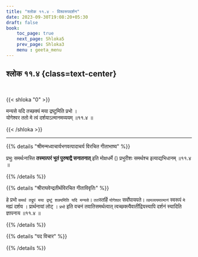 ```yaml
---
title: "श्लोक ११.४ - विश्वरूपदर्शन"
date: 2023-09-30T19:08:20+05:30
draft: false
book:
    toc_page: true
    next_page: Shloka5
    prev_page: Shloka3
    menu : geeta_menu
---
```




## श्लोक ११.४ {class=text-center}

<br/>

{{< shloka  "0"  >}}

मन्यसे यदि तच्छक्यं मया द्रष्टुमिति प्रभो ।  
योगेश्वर ततो मे त्वं दर्शयाऽत्मानमव्ययम् ॥११.४ ॥

{{< /shloka >}}

---


{{% details "श्रीमन्मध्वाचार्यभगवत्पादाचर्य विरचित  गीताभाष्य" %}}

प्रभुः समर्थःनास्ति 
**तस्मात्परं भूतं पुरुषाद्वै सनातनात्** 
इति मोक्षधर्मे () प्रभुरीशः समर्थश्च इत्याद्यभिधानम् 
॥११.४ ॥

{{% /details %}}



{{% details "श्रीराघवेन्द्रतीर्थविरचित गीताविवृतिः" %}}

हे प्रभो 
`समर्थ तद्रूपं मया द्रष्टुं शक्यमिति यदि मन्यसे`। 
`तत`स्तर्हि `योगेश्वर` सर्वोपायपते। 
`त्वमव्ययमात्मानं`  स्वरूपं `मे` मह्यं दर्शय । 
प्रार्थनायां लोट् । `प्रभो` इति वचनं तवातिसमर्थत्वात्‌ 
त्वच्छक्त्यैवातींद्रियस्यापि दर्शनं स्यादिति 
ज्ञापनाय ॥११.४ ॥

{{% /details %}}



{{% details "पद विचार" %}}


{{% /details %}}
